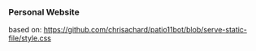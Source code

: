 ### Personal Website

based on: https://github.com/chrisachard/patio11bot/blob/serve-static-file/style.css

